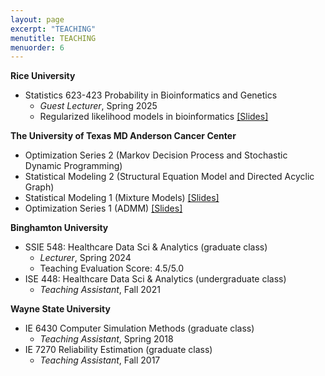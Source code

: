 ```yaml
---
layout: page
excerpt: "TEACHING"
menutitle: TEACHING
menuorder: 6
---
```

__Rice University__
- Statistics 623-423 Probability in Bioinformatics and Genetics
     - *Guest Lecturer*, Spring 2025
     - Regularized likelihood models in bioinformatics [[Slides]](/files/Penalized_Likelihood_in_Bioinformatics.pdf)

__The University of Texas MD Anderson Cancer Center__
- Optimization Series 2 (Markov Decision Process and Stochastic Dynamic Programming)
- Statistical Modeling 2 (Structural Equation Model and Directed Acyclic Graph)
- Statistical Modeling 1 (Mixture Models) [[Slides]](files/An_Introduction_to_Mixture_Models.pdf)
- Optimization Series 1 (ADMM) [[Slides]](/files/An_Introduction_to_ADMM.pdf)

__Binghamton University__
- SSIE 548: Healthcare Data Sci & Analytics (graduate class)
     - *Lecturer*, Spring 2024
     - Teaching Evaluation Score: 4.5/5.0 
- ISE 448: Healthcare Data Sci & Analytics (undergraduate class)
     - *Teaching Assistant*, Fall 2021 
     
__Wayne State University__
 - IE 6430 Computer Simulation Methods (graduate class)
     - *Teaching Assistant*, Spring 2018
 - IE 7270 Reliability Estimation (graduate class)
     - *Teaching Assistant*, Fall 2017



